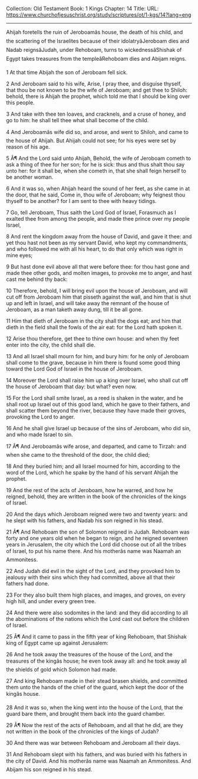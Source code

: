 Collection: Old Testament
Book: 1 Kings
Chapter: 14
Title: 
URL: https://www.churchofjesuschrist.org/study/scriptures/ot/1-kgs/14?lang=eng

---

Ahijah foretells the ruin of Jeroboamâs house, the death of his child, and the scattering of the Israelites because of their idolatryâJeroboam dies and Nadab reignsâJudah, under Rehoboam, turns to wickednessâShishak of Egypt takes treasures from the templeâRehoboam dies and Abijam reigns.

1 At that time Abijah the son of Jeroboam fell sick.

2 And Jeroboam said to his wife, Arise, I pray thee, and disguise thyself, that thou be not known to be the wife of Jeroboam; and get thee to Shiloh: behold, there is Ahijah the prophet, which told me that I should be king over this people.

3 And take with thee ten loaves, and cracknels, and a cruse of honey, and go to him: he shall tell thee what shall become of the child.

4 And Jeroboamâs wife did so, and arose, and went to Shiloh, and came to the house of Ahijah. But Ahijah could not see; for his eyes were set by reason of his age.

5 Â¶ And the Lord said unto Ahijah, Behold, the wife of Jeroboam cometh to ask a thing of thee for her son; for he is sick: thus and thus shalt thou say unto her: for it shall be, when she cometh in, that she shall feign herself to be another woman.

6 And it was so, when Ahijah heard the sound of her feet, as she came in at the door, that he said, Come in, thou wife of Jeroboam; why feignest thou thyself to be another? for I am sent to thee with heavy tidings.

7 Go, tell Jeroboam, Thus saith the Lord God of Israel, Forasmuch as I exalted thee from among the people, and made thee prince over my people Israel,

8 And rent the kingdom away from the house of David, and gave it thee: and yet thou hast not been as my servant David, who kept my commandments, and who followed me with all his heart, to do that only which was right in mine eyes;

9 But hast done evil above all that were before thee: for thou hast gone and made thee other gods, and molten images, to provoke me to anger, and hast cast me behind thy back:

10 Therefore, behold, I will bring evil upon the house of Jeroboam, and will cut off from Jeroboam him that pisseth against the wall, and him that is shut up and left in Israel, and will take away the remnant of the house of Jeroboam, as a man taketh away dung, till it be all gone.

11 Him that dieth of Jeroboam in the city shall the dogs eat; and him that dieth in the field shall the fowls of the air eat: for the Lord hath spoken it.

12 Arise thou therefore, get thee to thine own house: and when thy feet enter into the city, the child shall die.

13 And all Israel shall mourn for him, and bury him: for he only of Jeroboam shall come to the grave, because in him there is found some good thing toward the Lord God of Israel in the house of Jeroboam.

14 Moreover the Lord shall raise him up a king over Israel, who shall cut off the house of Jeroboam that day: but what? even now.

15 For the Lord shall smite Israel, as a reed is shaken in the water, and he shall root up Israel out of this good land, which he gave to their fathers, and shall scatter them beyond the river, because they have made their groves, provoking the Lord to anger.

16 And he shall give Israel up because of the sins of Jeroboam, who did sin, and who made Israel to sin.

17 Â¶ And Jeroboamâs wife arose, and departed, and came to Tirzah: and when she came to the threshold of the door, the child died;

18 And they buried him; and all Israel mourned for him, according to the word of the Lord, which he spake by the hand of his servant Ahijah the prophet.

19 And the rest of the acts of Jeroboam, how he warred, and how he reigned, behold, they are written in the book of the chronicles of the kings of Israel.

20 And the days which Jeroboam reigned were two and twenty years: and he slept with his fathers, and Nadab his son reigned in his stead.

21 Â¶ And Rehoboam the son of Solomon reigned in Judah. Rehoboam was forty and one years old when he began to reign, and he reigned seventeen years in Jerusalem, the city which the Lord did choose out of all the tribes of Israel, to put his name there. And his motherâs name was Naamah an Ammonitess.

22 And Judah did evil in the sight of the Lord, and they provoked him to jealousy with their sins which they had committed, above all that their fathers had done.

23 For they also built them high places, and images, and groves, on every high hill, and under every green tree.

24 And there were also sodomites in the land: and they did according to all the abominations of the nations which the Lord cast out before the children of Israel.

25 Â¶ And it came to pass in the fifth year of king Rehoboam, that Shishak king of Egypt came up against Jerusalem:

26 And he took away the treasures of the house of the Lord, and the treasures of the kingâs house; he even took away all: and he took away all the shields of gold which Solomon had made.

27 And king Rehoboam made in their stead brasen shields, and committed them unto the hands of the chief of the guard, which kept the door of the kingâs house.

28 And it was so, when the king went into the house of the Lord, that the guard bare them, and brought them back into the guard chamber.

29 Â¶ Now the rest of the acts of Rehoboam, and all that he did, are they not written in the book of the chronicles of the kings of Judah?

30 And there was war between Rehoboam and Jeroboam all their days.

31 And Rehoboam slept with his fathers, and was buried with his fathers in the city of David. And his motherâs name was Naamah an Ammonitess. And Abijam his son reigned in his stead.
